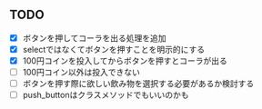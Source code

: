 ## TODO
* [x] ボタンを押してコーラを出る処理を追加
* [x] selectではなくてボタンを押すことを明示的にする
* [x] 100円コインを投入してからボタンを押すとコーラが出る
* [ ] 100円コイン以外は投入できない
* [ ] ボタンを押す際に欲しい飲み物を選択する必要があるか検討する
* [ ] push_buttonはクラスメソッドでもいいのかも
